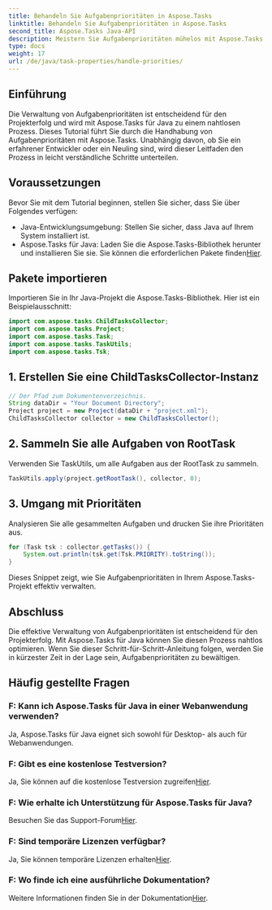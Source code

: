 ```yaml
---
title: Behandeln Sie Aufgabenprioritäten in Aspose.Tasks
linktitle: Behandeln Sie Aufgabenprioritäten in Aspose.Tasks
second_title: Aspose.Tasks Java-API
description: Meistern Sie Aufgabenprioritäten mühelos mit Aspose.Tasks für Java. Befolgen Sie diese Anleitung für eine reibungslose Handhabung. Verbessern Sie Ihre Projektmanagementfähigkeiten!
type: docs
weight: 17
url: /de/java/task-properties/handle-priorities/
---
```

## Einführung
Die Verwaltung von Aufgabenprioritäten ist entscheidend für den Projekterfolg und wird mit Aspose.Tasks für Java zu einem nahtlosen Prozess. Dieses Tutorial führt Sie durch die Handhabung von Aufgabenprioritäten mit Aspose.Tasks. Unabhängig davon, ob Sie ein erfahrener Entwickler oder ein Neuling sind, wird dieser Leitfaden den Prozess in leicht verständliche Schritte unterteilen.
## Voraussetzungen
Bevor Sie mit dem Tutorial beginnen, stellen Sie sicher, dass Sie über Folgendes verfügen:
- Java-Entwicklungsumgebung: Stellen Sie sicher, dass Java auf Ihrem System installiert ist.
-  Aspose.Tasks für Java: Laden Sie die Aspose.Tasks-Bibliothek herunter und installieren Sie sie. Sie können die erforderlichen Pakete finden[Hier](https://releases.aspose.com/tasks/java/).
## Pakete importieren
Importieren Sie in Ihr Java-Projekt die Aspose.Tasks-Bibliothek. Hier ist ein Beispielausschnitt:
```java
import com.aspose.tasks.ChildTasksCollector;
import com.aspose.tasks.Project;
import com.aspose.tasks.Task;
import com.aspose.tasks.TaskUtils;
import com.aspose.tasks.Tsk;
```
## 1. Erstellen Sie eine ChildTasksCollector-Instanz
```java
// Der Pfad zum Dokumentenverzeichnis.
String dataDir = "Your Document Directory";
Project project = new Project(dataDir + "project.xml");
ChildTasksCollector collector = new ChildTasksCollector();
```
## 2. Sammeln Sie alle Aufgaben von RootTask
Verwenden Sie TaskUtils, um alle Aufgaben aus der RootTask zu sammeln.
```java
TaskUtils.apply(project.getRootTask(), collector, 0);
```
## 3. Umgang mit Prioritäten
Analysieren Sie alle gesammelten Aufgaben und drucken Sie ihre Prioritäten aus.
```java
for (Task tsk : collector.getTasks()) {
    System.out.println(tsk.get(Tsk.PRIORITY).toString());
}
```
Dieses Snippet zeigt, wie Sie Aufgabenprioritäten in Ihrem Aspose.Tasks-Projekt effektiv verwalten.

## Abschluss
Die effektive Verwaltung von Aufgabenprioritäten ist entscheidend für den Projekterfolg. Mit Aspose.Tasks für Java können Sie diesen Prozess nahtlos optimieren. Wenn Sie dieser Schritt-für-Schritt-Anleitung folgen, werden Sie in kürzester Zeit in der Lage sein, Aufgabenprioritäten zu bewältigen.
## Häufig gestellte Fragen
### F: Kann ich Aspose.Tasks für Java in einer Webanwendung verwenden?
Ja, Aspose.Tasks für Java eignet sich sowohl für Desktop- als auch für Webanwendungen.
### F: Gibt es eine kostenlose Testversion?
 Ja, Sie können auf die kostenlose Testversion zugreifen[Hier](https://releases.aspose.com/).
### F: Wie erhalte ich Unterstützung für Aspose.Tasks für Java?
 Besuchen Sie das Support-Forum[Hier](https://forum.aspose.com/c/tasks/15).
### F: Sind temporäre Lizenzen verfügbar?
 Ja, Sie können temporäre Lizenzen erhalten[Hier](https://purchase.aspose.com/temporary-license/).
### F: Wo finde ich eine ausführliche Dokumentation?
 Weitere Informationen finden Sie in der Dokumentation[Hier](https://reference.aspose.com/tasks/java/).